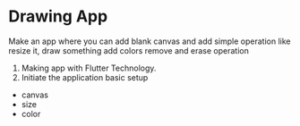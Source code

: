 # Drawing App

Make an app where you can add blank canvas and add simple operation like resize it, 
draw something add colors remove and erase operation 
1. Making app with Flutter Technology. 
2. Initiate the application basic setup

-   canvas
-   size
-   color